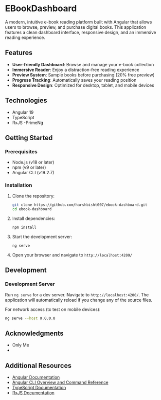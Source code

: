 # EBookDashboard

A modern, intuitive e-book reading platform built with Angular that allows users to browse, preview, and purchase digital books. This application features a clean dashboard interface, responsive design, and an immersive reading experience.



## Features

- **User-friendly Dashboard**: Browse and manage your e-book collection
- **Immersive Reader**: Enjoy a distraction-free reading experience
- **Preview System**: Sample books before purchasing (20% free preview)
- **Progress Tracking**: Automatically saves your reading position
- **Responsive Design**: Optimized for desktop, tablet, and mobile devices

## Technologies

- Angular 19
- TypeScript
- RxJS
-PrimeNg

## Getting Started

### Prerequisites

- Node.js (v18 or later)
- npm (v9 or later)
- Angular CLI (v19.2.7)

### Installation

1. Clone the repository:
   ```bash
   git clone https://github.com/harshbisht007/ebook-dashboard.git
   cd ebook-dashboard
   ```

2. Install dependencies:
   ```bash
   npm install
   ```

3. Start the development server:
   ```bash
   ng serve
   ```

4. Open your browser and navigate to `http://localhost:4200/`

## Development

### Development Server

Run `ng serve` for a dev server. Navigate to `http://localhost:4200/`. The application will automatically reload if you change any of the source files.

For network access (to test on mobile devices):
```bash
ng serve --host 0.0.0.0
```

## Acknowledgments

- Only Me
- 
## Additional Resources

- [Angular Documentation](https://angular.dev)
- [Angular CLI Overview and Command Reference](https://angular.dev/tools/cli)
- [TypeScript Documentation](https://www.typescriptlang.org/docs)
- [RxJS Documentation](https://rxjs.dev)
